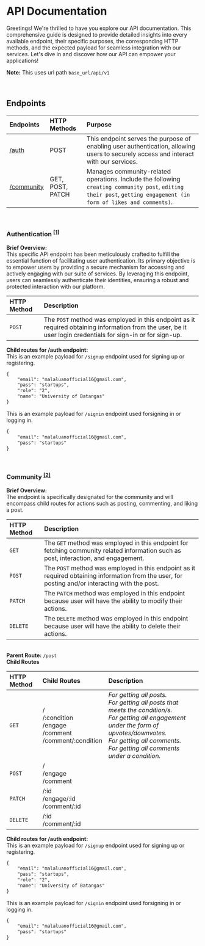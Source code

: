 # API Documentation

Greetings! We're thrilled to have you explore our API documentation. This comprehensive guide is designed to provide detailed insights into every available endpoint, their specific purposes, the corresponding HTTP methods, and the expected payload for seamless integration with our services. Let's dive in and discover how our API can empower your applications!

**Note:** This uses url path `base_url/api/v1`

<br />

## Endpoints
| Endpoints          | HTTP Methods | Purpose      |
|:---------------|:-----|:-----------------|
| <a name="auth-top" href="#">[/auth](#auth)<a />      | POST  | This endpoint serves the purpose of enabling user authentication, allowing users to securely access and interact with our services.|
| <a name="community-top" href="#">[/community](#community)<a />    | GET, POST, PATCH  | Manages community-related operations. Include the following `creating community post`, `editing their post`, `getting engagement (in form of likes and comments)`. |

<br />

### Authentication <sup><a name="auth">[[1]](#auth-top)<a /></sup>

**Brief Overview:** <br />
This specific API endpoint has been meticulously crafted to fulfill the essential function of facilitating user authentication. Its primary objective is to empower users by providing a secure mechanism for accessing and actively engaging with our suite of services. By leveraging this endpoint, users can seamlessly authenticate their identities, ensuring a robust and protected interaction with our platform.

| HTTP Method | Description |
|:--------|:-------------|
|`POST`|The `POST` method was employed in this endpoint as it required obtaining information from the user, be it user login credentials for sign-in or for sign-up.|

**Child routes for /auth endpoint:** <br/>
This is an example payload for `/signup` endpoint used for signing up or registering.

```html
{
    "email": "malaluanofficial16@gmail.com",
    "pass": "startups",
    "role": "2",
    "name": "University of Batangas"
}
```

This is an example payload for `/signin` endpoint used forsigning in or logging in.
```html
{
    "email": "malaluanofficial16@gmail.com",
    "pass": "startups"
}
```

<br />

### Community <sup><a name="community">[[2]](#community-top)<a /></sup>

**Brief Overview:**
<br/>The endpoint is specifically designated for the community and will encompass child routes for actions such as posting, commenting, and liking a post.

| HTTP Method | Description | 
|:--------|:-------------|
|`GET`|The `GET` method was employed in this endpoint for fetching community related information such as post, interaction, and engagement.| 
|`POST`|The `POST` method was employed in this endpoint as it required obtaining information from the user, for posting and/or interacting with the post.| 
|`PATCH`|The `PATCH` method was employed in this endpoint because user will have the ability to modify their actions.|
|`DELETE`|The `DELETE` method was employed in this endpoint because user will have the ability to delete their actions.|

<br /> **Parent Route:** `/post` <br/> 
**Child Routes**


| HTTP Method   |Child Routes                                                       | Description  |
|:------------- |:------------------------------------------------------------------|:------------- |
|`GET`          |/<br/>/:condition<br/>/engage<br/>/comment<br/>/comment/:condition |_For getting all posts._ <br/> _For getting all posts that meets the condition/s._ <br/> _For getting all engagement under the form of upvotes/downvotes._ <br/> _For getting all comments._ <br/> _For getting all comments under a condition._ |
|`POST`         |/<br/>/engage<br/>/comment                                         ||
|`PATCH`        |/:id<br/>/engage/:id<br/>/comment/:id                              ||
|`DELETE`       |/:id<br/>/comment/:id                                              ||



**Child routes for /auth endpoint:** <br/>
This is an example payload for `/signup` endpoint used for signing up or registering.

```html
{
    "email": "malaluanofficial16@gmail.com",
    "pass": "startups",
    "role": "2",
    "name": "University of Batangas"
}
```

This is an example payload for `/signin` endpoint used forsigning in or logging in.
```html
{
    "email": "malaluanofficial16@gmail.com",
    "pass": "startups"
}
```
